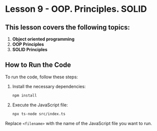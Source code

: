 # Lesson 9 - OOP. Principles. SOLID

## This lesson covers the following topics:

1. **Object oriented programming**
2. **OOP Principles**
3. **SOLID Principles**

## How to Run the Code

To run the code, follow these steps:

1. Install the necessary dependencies:
    ```sh
    npm install
    ```

2. Execute the JavaScript file:
    ```sh
    npx ts-node src/index.ts
    ```

Replace `<filename>` with the name of the JavaScript file you want to run.
